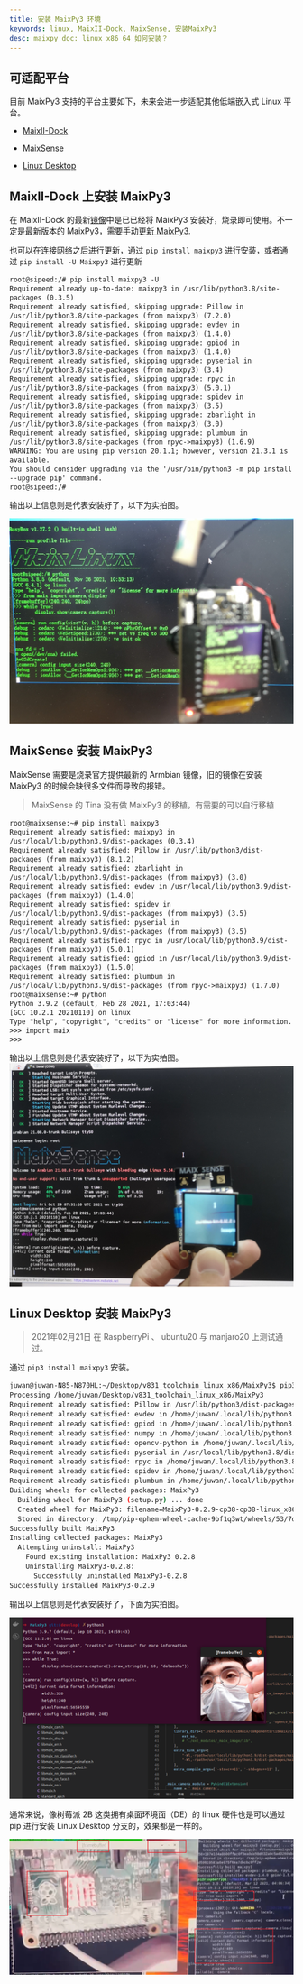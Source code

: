```yaml
---
title: 安装 MaixPy3 环境
keywords: linux, MaixII-Dock, MaixSense, 安装MaixPy3
desc: maixpy doc: linux_x86_64 如何安装？
---
```


## 可适配平台

目前 MaixPy3 支持的平台主要如下，未来会进一步适配其他低端嵌入式 Linux 平台。

- [MaixII-Dock](/hardware/zh/maixII/M2/resources.html)

- [MaixSense](/hardware/zh/maixII/M2A/R329.html)

- [Linux Desktop](https://github.com/sipeed/MaixPy3)

## MaixII-Dock 上安装 MaixPy3

在 MaixII-Dock 的最新[镜像](https://dl.sipeed.com/shareURL/MaixII/MaixII-Dock/SDK/release)中是已已经将 MaixPy3 安装好，烧录即可使用。不一定是最新版本的 MaixPy3，需要手动[更新 MaixPy3](/hardware/zh/maixII/M2/tools/0.MaixII-Dock.html#%E6%9B%B4%E6%96%B0-MaixPy3).

也可以在[连接网络](/hardware/zh/maixII/M2/tools/0.MaixII-Dock.html#%E8%BF%9E%E6%8E%A5%E7%BD%91%E7%BB%9C)之后进行更新，通过 `pip install maixpy3` 进行安装，或者通过 `pip install -U Maixpy3` 进行更新

```shell
root@sipeed:/# pip install maixpy3 -U
Requirement already up-to-date: maixpy3 in /usr/lib/python3.8/site-packages (0.3.5)
Requirement already satisfied, skipping upgrade: Pillow in /usr/lib/python3.8/site-packages (from maixpy3) (7.2.0)
Requirement already satisfied, skipping upgrade: evdev in /usr/lib/python3.8/site-packages (from maixpy3) (1.4.0)
Requirement already satisfied, skipping upgrade: gpiod in /usr/lib/python3.8/site-packages (from maixpy3) (1.4.0)
Requirement already satisfied, skipping upgrade: pyserial in /usr/lib/python3.8/site-packages (from maixpy3) (3.4)
Requirement already satisfied, skipping upgrade: rpyc in /usr/lib/python3.8/site-packages (from maixpy3) (5.0.1)
Requirement already satisfied, skipping upgrade: spidev in /usr/lib/python3.8/site-packages (from maixpy3) (3.5)
Requirement already satisfied, skipping upgrade: zbarlight in /usr/lib/python3.8/site-packages (from maixpy3) (3.0)
Requirement already satisfied, skipping upgrade: plumbum in /usr/lib/python3.8/site-packages (from rpyc->maixpy3) (1.6.9)
WARNING: You are using pip version 20.1.1; however, version 21.3.1 is available.
You should consider upgrading via the '/usr/bin/python3 -m pip install --upgrade pip' command.
root@sipeed:/#
```

输出以上信息则是代表安装好了，以下为实拍图。

![](./asserts/V831.jpg)

## MaixSense 安装 MaixPy3

MaixSense 需要是烧录官方提供最新的 Armbian 镜像，旧的镜像在安装 MaixPy3 的时候会缺很多文件而导致的报错。
> MaixSense 的 Tina 没有做 MaixPy3 的移植，有需要的可以自行移植

```shell
root@maixsense:~# pip install maixpy3
Requirement already satisfied: maixpy3 in /usr/local/lib/python3.9/dist-packages (0.3.4)
Requirement already satisfied: Pillow in /usr/lib/python3/dist-packages (from maixpy3) (8.1.2)
Requirement already satisfied: zbarlight in /usr/local/lib/python3.9/dist-packages (from maixpy3) (3.0)
Requirement already satisfied: evdev in /usr/local/lib/python3.9/dist-packages (from maixpy3) (1.4.0)
Requirement already satisfied: spidev in /usr/local/lib/python3.9/dist-packages (from maixpy3) (3.5)
Requirement already satisfied: pyserial in /usr/local/lib/python3.9/dist-packages (from maixpy3) (3.5)
Requirement already satisfied: rpyc in /usr/local/lib/python3.9/dist-packages (from maixpy3) (5.0.1)
Requirement already satisfied: gpiod in /usr/local/lib/python3.9/dist-packages (from maixpy3) (1.5.0)
Requirement already satisfied: plumbum in /usr/local/lib/python3.9/dist-packages (from rpyc->maixpy3) (1.7.0)
root@maixsense:~# python
Python 3.9.2 (default, Feb 28 2021, 17:03:44)
[GCC 10.2.1 20210110] on linux
Type "help", "copyright", "credits" or "license" for more information.
>>> import maix
>>>
```

输出以上信息则是代表安装好了，以下为实拍图。
![](./asserts/R329.jpg)
## Linux Desktop 安装 MaixPy3

> 2021年02月21日 在 RaspberryPi 、 ubuntu20 与 manjaro20 上测试通过。

通过 `pip3 install maixpy3` 安装。

```bash
juwan@juwan-N85-N870HL:~/Desktop/v831_toolchain_linux_x86/MaixPy3$ pip3 install .Looking in indexes: https://pypi.tuna.tsinghua.edu.cn/simple
Processing /home/juwan/Desktop/v831_toolchain_linux_x86/MaixPy3
Requirement already satisfied: Pillow in /usr/lib/python3/dist-packages (from MaixPy3==0.2.9) (7.0.0)
Requirement already satisfied: evdev in /home/juwan/.local/lib/python3.8/site-packages (from MaixPy3==0.2.9) (1.4.0)
Requirement already satisfied: gpiod in /home/juwan/.local/lib/python3.8/site-packages (from MaixPy3==0.2.9) (1.4.0)
Requirement already satisfied: numpy in /home/juwan/.local/lib/python3.8/site-packages (from MaixPy3==0.2.9) (1.19.4)
Requirement already satisfied: opencv-python in /home/juwan/.local/lib/python3.8/site-packages (from MaixPy3==0.2.9) (4.5.1.48)
Requirement already satisfied: pyserial in /usr/local/lib/python3.8/dist-packages (from MaixPy3==0.2.9) (3.4)
Requirement already satisfied: rpyc in /home/juwan/.local/lib/python3.8/site-packages (from MaixPy3==0.2.9) (5.0.1)
Requirement already satisfied: spidev in /home/juwan/.local/lib/python3.8/site-packages (from MaixPy3==0.2.9) (3.5)
Requirement already satisfied: plumbum in /home/juwan/.local/lib/python3.8/site-packages (from rpyc->MaixPy3==0.2.9) (1.6.9)
Building wheels for collected packages: MaixPy3
  Building wheel for MaixPy3 (setup.py) ... done
  Created wheel for MaixPy3: filename=MaixPy3-0.2.9-cp38-cp38-linux_x86_64.whl size=115611 sha256=54f70f181ccc629f1eaf470bf30eccd20389c6333814d7145e16a31db7f6cdcd
  Stored in directory: /tmp/pip-ephem-wheel-cache-9bf1q3wt/wheels/53/7d/47/6cd374fab930089f96a0a3185f5677e52a9b71dbbee769935d
Successfully built MaixPy3
Installing collected packages: MaixPy3
  Attempting uninstall: MaixPy3
    Found existing installation: MaixPy3 0.2.8
    Uninstalling MaixPy3-0.2.8:
      Successfully uninstalled MaixPy3-0.2.8
Successfully installed MaixPy3-0.2.9
```

输出以上信息则是代表安装好了，下面为实拍图。

![](./asserts/ubuntu.png)

通常来说，像树莓派 2B 这类拥有桌面环境面（DE）的 linux 硬件也是可以通过 pip 进行安装 Linux Desktop 分支的，效果都是一样的。

![](./asserts/rpi2b.png)
